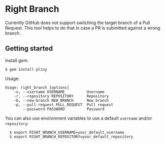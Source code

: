 # Right Branch

Currently GitHub does not support switching the target branch of a Pull Request. This tool helps to do that in case a PR is submitted against a wrong branch.

## Getting started

Install gem:

```
$ gem install pliny
```

Usage:

```
Usage: right_branch [options]
    -u, --username USERNAME          Username
    -r, --repository REPOSITORY      Repository
    -b, --new-branch NEW_BRANCH      New branch
    -p, --pull-request PULL_REQUEST  Pull request
        --password PASSWORD          Password
```

You can also use environment variables to use a default `username` and/or `repository`:

```
  $ export RIGHT_BRANCH_USERNAME=your_default_username
  $ export RIGHT_BRANCH_REPOSITORY=your_default_repository
```

